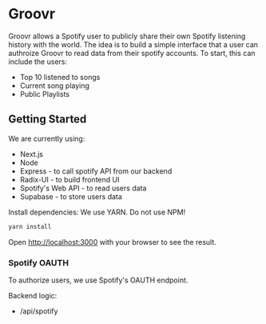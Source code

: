 # Groovr
Groovr allows a Spotify user to publicly share their own Spotify listening history with the world. The idea is to build a simple interface that a user can authroize Groovr to read data from their spotify accounts. To start, this can include the users: 

- Top 10 listened to songs
- Current song playing
- Public Playlists



## Getting Started

We are currently using:
- Next.js
- Node
- Express - to call spotify API from our backend
- Radix-UI - to build frontend UI
- Spotify's Web API - to read users data
- Supabase - to store users data 

Install dependencies:
We use YARN. Do not use NPM!

```bash 
yarn install
```

Open [http://localhost:3000](http://localhost:3000) with your browser to see the result.

### Spotify OAUTH

To authorize users, we use Spotify's OAUTH endpoint. 

Backend logic:
- /api/spotify
